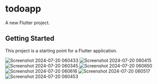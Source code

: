 # todoapp

A new Flutter project.

## Getting Started

This project is a starting point for a Flutter application.

![Screenshot 2024-07-20 060433](https://github.com/user-attachments/assets/28b839f1-59ca-48e7-9e21-5dbc970f0a0a)
![Screenshot 2024-07-20 060415](https://github.com/user-attachments/assets/82d1abe7-1056-41f9-ab9b-f45dfddd3815)
![Screenshot 2024-07-20 060345](https://github.com/user-attachments/assets/79363e74-9dde-467c-9c10-ab40b98adfae)
![Screenshot 2024-07-20 060650](https://github.com/user-attachments/assets/4fd21254-9cad-4634-9dae-1a8e2aeb55d5)
![Screenshot 2024-07-20 060616](https://github.com/user-attachments/assets/8a23e2e0-3b11-4d98-acdf-f02e0cecf62a)
![Screenshot 2024-07-20 060517](https://github.com/user-attachments/assets/e73cd4dd-35ee-4d7f-a114-5e9c71b5fd5a)
![Screenshot 2024-07-20 060453](https://github.com/user-attachments/assets/1d87dde2-cdaf-45f7-8795-bdf9f77f84db)
